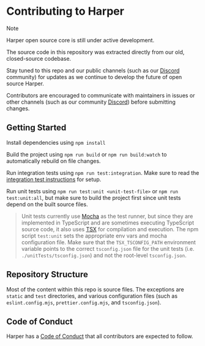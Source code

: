 # Contributing to Harper

> [!NOTE]
> Harper open source core is still under active development.
>
> The source code in this repository was extracted directly from our old, closed-source codebase.
>
> Stay tuned to this repo and our public channels (such as our [Discord](https://discord.gg/VzZuaw3Xay) community) for updates as we continue to develop the future of open source Harper.

Contributors are encouraged to communicate with maintainers in issues or other channels (such as our community [Discord](https://discord.gg/VzZuaw3Xay)) before submitting changes.

## Getting Started

Install dependencies using `npm install`

Build the project using `npm run build` or `npm run build:watch` to automatically rebuild on file changes.

Run integration tests using `npm run test:integration`. Make sure to read the [integration test instructions](./integrationTests/apiTests/README.md) for setup.

Run unit tests using `npm run test:unit <unit-test-file>` or `npm run test:unit:all`, but make sure to build the project first since unit tests depend on the built source files.

> Unit tests currently use [Mocha](https://mochajs.org/) as the test runner, but since they are implemented in TypeScript and are sometimes executing TypeScript source code, it also uses [TSX](https://tsx.is/) for compilation and execution. The npm script `test:unit` sets the appropriate env vars and mocha configuration file. Make sure that the `TSX_TSCONFIG_PATH` environment variable points to the correct `tsconfig.json` file for the unit tests (i.e. `./unitTests/tsconfig.json`) and not the root-level `tsconfig.json`.

## Repository Structure

Most of the content within this repo is source files. The exceptions are `static` and `test` directories, and various configuration files (such as `eslint.config.mjs`, `prettier.config.mjs`, and `tsconfig.json`).

## Code of Conduct

Harper has a [Code of Conduct](./CODE_OF_CONDUCT.md) that all contributors are expected to follow.
